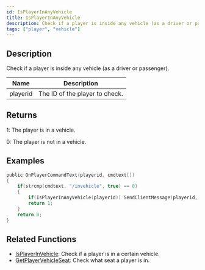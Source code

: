 ```yaml
---
id: IsPlayerInAnyVehicle
title: IsPlayerInAnyVehicle
description: Check if a player is inside any vehicle (as a driver or passenger).
tags: ["player", "vehicle"]
---
```


## Description

Check if a player is inside any vehicle (as a driver or passenger).

| Name     | Description                    |
| -------- | ------------------------------ |
| playerid | The ID of the player to check. |

## Returns

1: The player is in a vehicle.

0: The player is not in a vehicle.

## Examples

```c
public OnPlayerCommandText(playerid, cmdtext[])
{
    if(strcmp(cmdtext, "/invehicle", true) == 0)
    {
        if(IsPlayerInAnyVehicle(playerid)) SendClientMessage(playerid, 0x00FF00AA, "You're in a vehicle.");
        return 1;
    }
    return 0;
}
```

## Related Functions

- [IsPlayerInVehicle](../functions/IsPlayerInVehicle.md): Check if a player is in a certain vehicle.
- [GetPlayerVehicleSeat](../functions/GetPlayerVehicleSeat.md): Check what seat a player is in.
